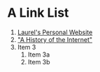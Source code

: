 # A Link List

1. [Laurel's Personal Website](https://laurelschwulst.com/)
1. ["A History of the Internet"](https://www.are.na/block/11162154) 
1. Item 3
   1. Item 3a
   1. Item 3b
